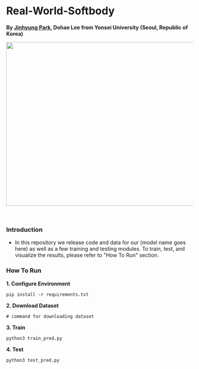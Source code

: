 # Real-World-Softbody

**By <a href="http://github.com/jinhyung426/" target="_blank">Jinhyung Park</a>, Dohae Lee from Yonsei University (Seoul, Republic of Korea)**

<p align="center">
  <img width="912" height="441" src="https://github.com/cgna-soft/Real-World-Softbody/blob/main/utils/teaser.jpg">
</p>
<br/>


### Introduction
- In this repository we release code and data for our (model name goes here) as well as a few training and testing modules.
  To train, test, and visualize the results, please refer to "How To Run" section.

### How To Run
**1. Configure Environment**


    pip install -r requirements.txt
   
**2. Download Dataset**
    
    # command for downloading dataset

**3. Train**


    python3 train_pred.py

**4. Test**


    python3 test_pred.py
